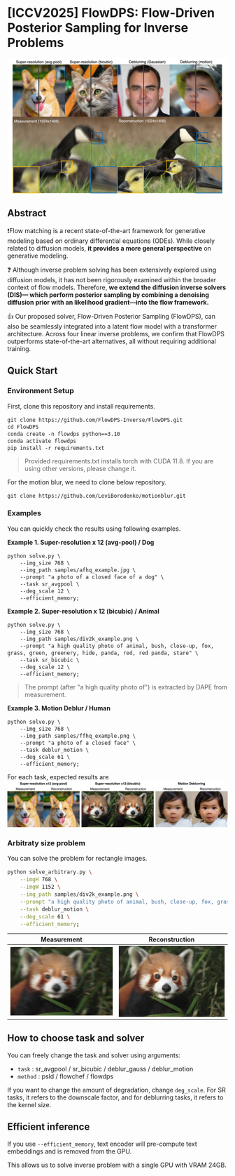 # [ICCV2025] FlowDPS: Flow-Driven Posterior Sampling for Inverse Problems

![img](assets/main.jpg)

## Abstract


❗️Flow matching is a recent state-of-the-art framework for generative modeling based on ordinary differential equations (ODEs). While closely related to diffusion models, __it provides a more general perspective__ on generative modeling. 

❓ Although inverse problem solving has been extensively explored using diffusion models, it has not been rigorously examined within the broader context of flow models. Therefore, __we extend the diffusion inverse solvers (DIS)— which perform posterior sampling by combining a denoising diffusion prior with an likelihood gradient—into the flow framework.__

👍 Our proposed solver, Flow-Driven Posterior Sampling (FlowDPS), can also be seamlessly integrated into a latent flow model with a transformer architecture. Across four linear inverse problems, we confirm that FlowDPS outperforms state-of-the-art alternatives, all without requiring additional training.


## Quick Start

### Environment Setup

First, clone this repository and install requirements.

```
git clone https://github.com/FlowDPS-Inverse/FlowDPS.git
cd FlowDPS
conda create -n flowdps python==3.10
conda activate flowdps
pip install -r requirements.txt
```

> Provided requirements.txt installs torch with CUDA 11.8. If you are using other versions, please change it.

For the motion blur, we need to clone below repository.
```
git clone https://github.com/LeviBorodenko/motionblur.git
```

### Examples

You can quickly check the results using following examples.

**Example 1. Super-resolution x 12 (avg-pool) / Dog**
```
python solve.py \
    --img_size 768 \
    --img_path samples/afhq_example.jpg \
    --prompt "a photo of a closed face of a dog" \
    --task sr_avgpool \
    --deg_scale 12 \
    --efficient_memory;
```

**Example 2. Super-resolution x 12 (bicubic) / Animal**
```
python solve.py \
    --img_size 768 \
    --img_path samples/div2k_example.png \
    --prompt "a high quality photo of animal, bush, close-up, fox, grass, green, greenery, hide, panda, red, red panda, stare" \
    --task sr_bicubic \
    --deg_scale 12 \
    --efficient_memory;
```
> The prompt (after "a high quality photo of") is extracted by DAPE from measurement.

**Example 3. Motion Deblur / Human**
```
python solve.py \
    --img_size 768 \
    --img_path samples/ffhq_example.png \
    --prompt "a photo of a closed face" \
    --task deblur_motion \
    --deg_scale 61 \
    --efficient_memory;
```


For each task, expected results are
![expect](assets/expected.jpg)


### Arbitraty size problem
You can solve the problem for rectangle images. 

```bash
python solve_arbitrary.py \
    --imgH 768 \
    --imgW 1152 \
    --img_path samples/div2k_example.png \
    --prompt "a high quality photo of animal, bush, close-up, fox, grass, green, greenery, hide, panda, red, red panda, stare" \
    --task deblur_motion \
    --deg_scale 61 \
    --efficient_memory;
```

Measurement            |  Reconstruction
:-------------------------:|:-------------------------:
![](assets/rect_input.png)  |  ![](assets/rect_output.png)

## How to choose task and solver

You can freely change the task and solver using arguments:
- `task` : sr_avgpool / sr_bicubic / deblur_gauss / deblur_motion
- `method` : psld / flowchef / flowdps

If you want to change the amount of degradation, change `deg_scale`. For SR tasks, it refers to the downscale factor, and for deblurring tasks, it refers to the kernel size. 

## Efficient inference

If you use `--efficient_memory`, text encoder will pre-compute text embeddings and is removed from the GPU.

This allows us to solve inverse problem with a single GPU with VRAM 24GB.
